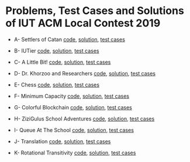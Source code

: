 # Problems, Test Cases and Solutions of IUT ACM Local Contest 2019

* A- Settlers of Catan [code](A-%20Settlers%20of%20Catan/code), [solution](A-%20Settlers%20of%20Catan/README.md), [test cases](A-%20Settlers%20of%20Catan/Test%20Cases.zip)
* B- IUTier [code](B-%20IUTier/code), [solution](B-%20IUTier/README.md), [test cases](B-%20IUTier/Test%20Cases.zip)

* C- A Little Bit! [code](C-%20A%20Little%20Bit!/code), [solution](C-%20A%20Little%20Bit!/README.md), [test cases](C-%20%20A%20Little%20Bit!/Test%20Cases.zip)

* D- Dr. Khorzoo and Researchers [code](D-%20Dr.%20Khorzoo%20and%20Researchers/code), [solution](D-%20Dr.%20Khorzoo%20and%20Researchers/README.md), [test cases](D-%20Dr.%20Khorzoo%20and%20Researchers/Test%20Cases.zip)

* E- Chess [code](E-%20Chess/code), [solution](E-%20Chess/README.md), [test cases](E-%20Chess/Test%20Cases.zip)

* F- Minimum Capacity [code](F-%20Minimum%20Capacity/code), [solution](F-%20Minimum%20Capacity/README.md), [test cases](F-%20Minimum%20Capacity/Test%20Cases.zip)

* G- Colorful Blockchain [code](G-%20Colorful%20Blockchain/code), [solution](G-%20Colorful%20Blockchain/README.md), [test cases](G-%20Colorful%20Blockchain/Test%20Cases.zip)

* H- ZiziGulus School Adventures [code](H-%20ZiziGulus%20School%20Adventures/code), [solution](H-%20ZiziGulus%20School%20Adventures/README.md), [test cases](H-%20ZiziGulus%20School%20Adventures/Test%20Cases.zip)

* I- Queue At The School [code](I-%20Queue%20At%20The%20School/code), [solution](I-%20Queue%20At%20The%20School/README.md), [test cases](I-%20Queue%20At%20The%20School/Test%20Cases.zip)

* J- Translation [code](J-%20Translation/code), [solution](J-%20Translation/README.md), [test cases](J-%20Translation/Test%20Cases.zip)

* K- Rotational Transitivity [code](K-%20Rotational%20Transitivity/code), [solution](K-%20Rotational%20Transitivity/README.md), [test cases](K-%20Rotational%20Transitivity/Test%20Cases.rar)


